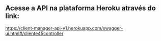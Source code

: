 ## Acesse a API na plataforma Heroku através do link:

https://client-manager-api-v1.herokuapp.com/swagger-ui.html#/cliente45controller
